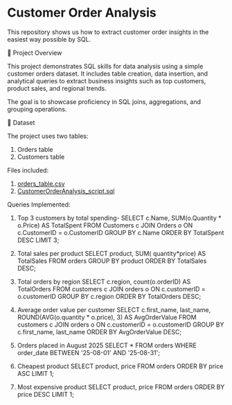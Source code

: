 # Customer Order Analysis
This repository shows us how to extract customer order insights in the easiest way possible by SQL.

📌 Project Overview

This project demonstrates SQL skills for data analysis using a simple customer orders dataset. It includes table creation, data insertion, and analytical queries to extract business insights such as top customers, product sales, and regional trends.

The goal is to showcase proficiency in SQL joins, aggregations, and grouping operations.

📂 Dataset

The project uses two tables:
1. Orders table
2. Customers table

Files included:
1. [orders_table.csv](https://github.com/user-attachments/files/22198075/orders_table.csv)
2. [CustomerOrderAnalysis_script.sql](https://github.com/user-attachments/files/22198078/CustomerOrderAnalysis_script.sql)

Queries Implemented:
1. Top 3 customers by total spending- 
  SELECT c.Name, SUM(o.Quantity * o.Price) AS TotalSpent
  FROM Customers c
  JOIN Orders o ON c.CustomerID = o.CustomerID
  GROUP BY c.Name
  ORDER BY TotalSpent DESC
  LIMIT 3;

2. Total sales per product
   SELECT product, SUM( quantity*price) AS TotalSales
  FROM orders
  GROUP BY product
  ORDER BY TotalSales DESC;

3. Total orders by region
  SELECT c.region, count(o.orderID) AS TotalOrders
  FROM customers c
  JOIN orders o ON c.customerID = o.customerID
  GROUP BY c.region
  ORDER BY TotalOrders DESC;

4. Average order value per customer
  SELECT c.first_name, last_name, ROUND(AVG(o.quantity * o.price), 3) AS AvgOrderValue 
  FROM customers c
  JOIN orders o ON c.customerID = o.customerID
  GROUP BY c.first_name, last_name
  ORDER BY AvgOrderValue DESC;

5. Orders placed in August 2025
   SELECT * FROM orders
WHERE order_date BETWEEN '25-08-01' AND '25-08-31';

6. Cheapest product
   SELECT product, price
  FROM orders
  ORDER BY price ASC
  LIMIT 1;

7. Most expensive product
  SELECT product, price
  FROM orders
  ORDER BY price DESC
  LIMIT 1;
